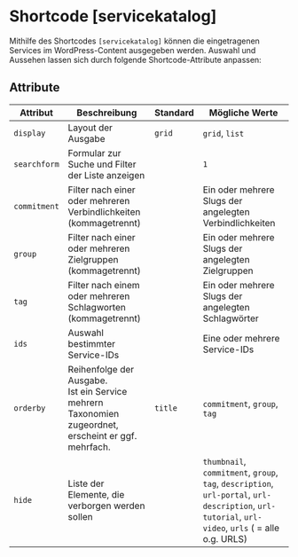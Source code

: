 # Shortcode [servicekatalog]

Mithilfe des Shortcodes `[servicekatalog]` können die eingetragenen Services im WordPress-Content ausgegeben werden. Auswahl und Aussehen lassen sich durch folgende Shortcode-Attribute anpassen:

## Attribute

| Attribut     | Beschreibung                                                                                              | Standard | Mögliche Werte                                                                                                                                     |
|--------------|-----------------------------------------------------------------------------------------------------------|---------|----------------------------------------------------------------------------------------------------------------------------------------------------|
| `display`    | Layout der Ausgabe                                                                                        | `grid`  | `grid`, `list`                                                                                                                                     |
| `searchform` | Formular zur Suche und Filter der Liste anzeigen                                                          |         | `1`                                                                                                                                                |
| `commitment` | Filter nach einer oder mehreren Verbindlichkeiten (kommagetrennt)                                         |         | Ein oder mehrere Slugs der angelegten Verbindlichkeiten                                                                                            |
| `group`      | Filter nach einer oder mehreren Zielgruppen (kommagetrennt)                                               |         | Ein oder mehrere Slugs der angelegten Zielgruppen                                                                                                  |
| `tag`        | Filter nach einem oder mehreren Schlagworten (kommagetrennt)                                              |         | Ein oder mehrere Slugs der angelegten Schlagwörter                                                                                                 |
| `ids`        | Auswahl bestimmter Service-IDs                                                                            |         | Eine oder mehrere Service-IDs                                                                                                                      |
| `orderby`    | Reihenfolge der Ausgabe.<br /> Ist ein Service mehrern Taxonomien zugeordnet, erscheint er ggf. mehrfach. | `title` | `commitment`, `group`, `tag`                                                                                                                       |
| `hide`       | Liste der Elemente, die verborgen werden sollen                                                           |         | `thumbnail`, `commitment`, `group`, `tag`, `description`, `url-portal`, `url-description`, `url-tutorial`, `url-video`, `urls` ( = alle o.g. URLS) |


